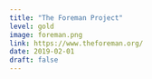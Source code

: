 ```yaml
---
title: "The Foreman Project"
level: gold
image: foreman.png
link: https://www.theforeman.org/
date: 2019-02-01
draft: false
---
```



